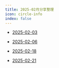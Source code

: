 ```yaml
---
title: 2025-02月分享整理
icon: circle-info
index: false
---
```




- [2025-02-03](2025-02-03.md)

- [2025-02-06](2025-02-06.md)

- [2025-02-18](2025-02-18.md)

- [2025-02-21](2025-02-21.md)
